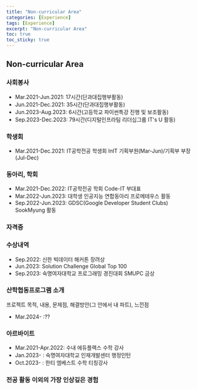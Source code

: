 ```yaml
---
title: "Non-curricular Area"
categories: [Experience]
tags: [Experience]
excerpt: "Non-curricular Area"
toc: true
toc_sticky: true
---
```


## Non-curricular Area

### 사회봉사

- Mar.2021-Jun.2021: 17시간(단과대집행부활동)
- Jun.2021-Dec.2021: 35시간(단과대집행부활동)
- Jun.2023-Aug.2023: 6시간(고등학교 파이썬특강 진행 및 보조활동)
- Sep.2023-Dec.2023: 79시간(디지털인프라팀 리더십그룹 IT's U 활동)

### 학생회

- Mar.2021-Dec.2021: IT공학전공 학생회 InIT 기획부원(Mar-Jun)/기획부 부장(Jul-Dec)

### 동아리, 학회

- Mar.2021-Dec.2022: IT공학전공 학회 Code-IT 부대표
- Mar.2022-Jun.2023: 대학생 인공지능 연합동아리 프로메테우스 활동
- Sep.2022-Jun.2023: GDSC(Google Developer Student Clubs) SookMyung 활동

### 자격증

### 수상내역

- Sep.2022: 신한 빅데이터 해커톤 장려상
- Jun.2023: Solution Challenge Global Top 100
- Sep.2023: 숙명여자대학교 프로그래밍 경진대회 SMUPC 금상

### 산학협동프로그램 소개

프로젝트 목적, 내용, 문제점, 해결방안(그 안에서 내 파트), 느낀점
- Mar.2024- :??

### 아르바이트

- Mar.2021-Apr.2022: 수내 에듀플랙스 수학 강사
- Jan.2023- : 숙명여자대학교 인재개발센터 행정인턴
- Oct.2023- : 한티 엠베스트 수학 티칭강사

### 전공 활동 이외의 가장 인상깊은 경험

